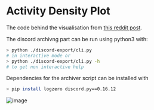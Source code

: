 # Activity Density Plot

The code behind the visualisation from [this reddit post](https://www.reddit.com/r/dataisbeautiful/comments/8iak5d/per_user_activity_density_of_a_certain_online/).

The discord archivng part can be run using python3 with:
```bash
> python ./discord-export/cli.py
# in interactive mode or
> python ./discord-export/cli.py -h
# to get non interactive help
```
Dependencies for the archiver script can be installed with
```bash
> pip install logzero discord.py==0.16.12
```

![image](https://i.redd.it/8yuxzi23www01.png)
